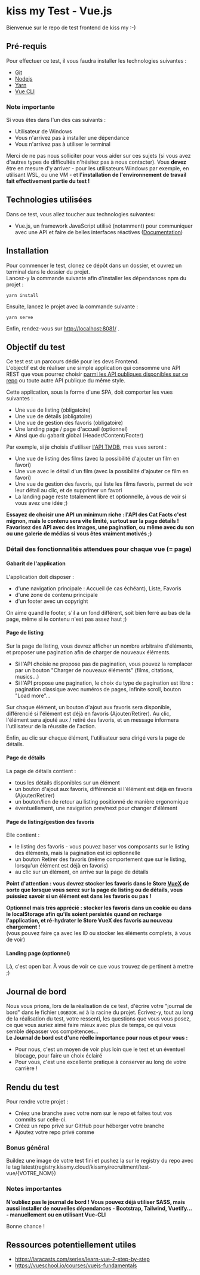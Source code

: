 # kiss my Test - Vue.js
Bienvenue sur le repo de test frontend de kiss my :-)

## Pré-requis
Pour effectuer ce test, il vous faudra installer les technologies suivantes :  

- [Git](https://git-scm.com/download/win)
- [Nodejs](https://nodejs.org/en/download/)
- [Yarn](https://classic.yarnpkg.com/en/docs/install/)
- [Vue CLI](https://cli.vuejs.org/guide/installation.html)


### Note importante
Si vous êtes dans l'un des cas suivants :   
* Utilisateur de Windows  
* Vous n'arrivez pas à installer une dépendance  
* Vous n'arrivez pas à utiliser le terminal  

Merci de ne pas nous solliciter pour vous aider sur ces sujets (si vous avez d'autres types de difficultés n'hésitez pas à nous contacter). Vous **devez** être en mesure d'y arriver - pour les utilisateurs Windows
 par exemple, en utilisant WSL, ou une VM - et **l'installation de l'environnement de travail fait effectivement partie du test !**  

## Technologies utilisées
Dans ce test, vous allez toucher aux technologies suivantes:
- Vue.js, un framework JavaScript utilisé (notamment) pour communiquer avec une API et faire de belles interfaces réactives ([Documentation](https://vuejs.org/v2/guide/))  


## Installation
Pour commencer le test, clonez ce dépôt dans un dossier, et ouvrez un terminal dans le dossier du projet.  
Lancez-y la commande suivante afin d'installer les dépendances npm du projet :  

```
yarn install
```

Ensuite, lancez le projet avec la commande suivante :  

```
yarn serve
```

Enfin, rendez-vous sur [http://localhost:8081/](http://localhost:8081/) .

## Objectif du test
Ce test est un parcours dédié pour les devs Frontend.  
L'objectif est de réaliser une simple application qui consomme une API REST que vous pourrez choisir [parmi les API publiques disponibles sur ce repo](https://github.com/public-apis/public-apis) ou toute autre API publique du même style.  

Cette application, sous la forme d'une SPA, doit comporter les vues suivantes :  
* Une vue de listing (obligatoire)  
* Une vue de détails (obligatoire)  
* Une vue de gestion des favoris (obligatoire)  
* Une landing page / page d'accueil (optionnel)  
* Ainsi que du gabarit global (Header/Content/Footer)  

Par exemple, si je choisis d'utiliser [l'API TMDB](https://www.themoviedb.org/documentation/api), mes vues seront :  
* Une vue de listing des films (avec la possibilité d'ajouter un film en favori) 
* Une vue avec le détail d'un film (avec la possibilité d'ajouter ce film en favori) 
* Une vue de gestion des favoris, qui liste les films favoris, permet de voir leur détail au clic, et de supprimer un favori  
* La landing page reste totalement libre et optionnelle, à vous de voir si vous avez une idée ;)  

**Essayez de choisir une API un minimum riche : l'API des Cat Facts c'est mignon, mais le contenu sera vite limité, surtout sur la page détails ! Favorisez des API avec des images, une pagination, ou même avec du son ou une galerie de médias si vous êtes vraiment motivés ;)**   

### Détail des fonctionnalités attendues pour chaque vue (= page)

#### Gabarit de l'application
L'application doit disposer :  
* d'une navigation principale : Accueil (le cas échéant), Liste, Favoris  
* d'une zone de contenu principale  
* d'un footer avec un copyright  

On aime quand le footer, s'il a un fond différent, soit bien ferré au bas de la page, même si le contenu n'est pas assez haut ;)  

#### Page de listing
Sur la page de listing, vous devrez afficher un nombre arbitraire d'éléments, et proposer une pagination afin de charger de nouveaux éléments.  

* Si l'API choisie ne propose pas de pagination, vous pouvez la remplacer par un bouton "Charger de nouveaux éléments" (films, citations, musics...)  
* Si l'API propose une pagination, le choix du type de pagination est libre : pagination classique avec numéros de pages, infinite scroll, bouton "Load more"...  

Sur chaque élément, un bouton d'ajout aux favoris sera disponible, différencié si l'élément est déjà en favoris (Ajouter/Retirer). Au clic, l'élément sera ajouté aux / retiré des favoris, 
et un message informera l'utilisateur de la réussite de l'action.  

Enfin, au clic sur chaque élément, l'utilisateur sera dirigé vers la page de détails.  

#### Page de détails
La page de détails contient :
* tous les détails disponibles sur un élément  
* un bouton d'ajout aux favoris, différencié si l'élément est déjà en favoris (Ajouter/Retirer)  
* un bouton/lien de retour au listing positionné de manière ergonomique  
* éventuellement, une navigation prev/next pour changer d'élément  

#### Page de listing/gestion des favoris
Elle contient :  
* le listing des favoris - vous pouvez baser vos composants sur le listing des éléments, mais la pagination est ici optionnelle  
* un bouton Retirer des favoris (même comportement que sur le listing, lorsqu'un élément est déjà en favoris)  
* au clic sur un élément, on arrive sur la page de détails  

**Point d'attention : vous devrez stocker les favoris dans le Store [VueX](https://vuex.vuejs.org/) de sorte que lorsque vous serez sur la page de listing ou de détails, vous puissiez savoir si un élément est dans les favoris ou pas !**  

**Optionnel mais très apprécié : stocker les favoris dans un cookie ou dans le localStorage afin qu'ils soient persistés quand on recharge l'application, et ré-hydrater le Store VueX des favoris au nouveau chargement !**  
(vous pouvez faire ça avec les ID ou stocker les éléments complets, à vous de voir)

#### Landing page (optionnel)
Là, c'est open bar. À vous de voir ce que vous trouvez de pertinent à mettre ;)  

## Journal de bord
Nous vous prions, lors de la réalisation de ce test, d'écrire votre "journal de bord" dans le fichier `LOGBOOK.md` 
à la racine du projet. Écrivez-y, tout au long de la réalisation du test, votre ressenti, les questions que vous vous posez, 
ce que vous auriez aimé faire mieux avec plus de temps, ce qui vous semble dépasser vos compétences...   
**Le Journal de bord est d'une réelle importance pour nous et pour vous :**
* Pour nous, c'est un moyen de voir plus loin que le test et un éventuel blocage, pour faire un choix éclairé  
* Pour vous, c'est une excellente pratique à conserver au long de votre carrière !  

## Rendu du test
Pour rendre votre projet :
* Créez une branche avec votre nom sur le repo et faites tout vos commits sur celle-ci.  
* Créez un repo privé sur GitHub pour héberger votre branche  
* Ajoutez votre repo privé comme 


### Bonus général
Buildez une image de votre test fini et pushez la sur le registry du repo avec le tag latest(registry.kissmy.cloud/kissmy/recruitment/test-vue/{VOTRE_NOM})

### Notes importantes
**N'oubliez pas le journal de bord !**
**Vous pouvez déjà utiliser SASS, mais aussi installer de nouvelles dépendances - Bootstrap, Tailwind, Vuetify... - manuellement ou en utilisant Vue-CLI**

Bonne chance !


## Ressources potentiellement utiles
- https://laracasts.com/series/learn-vue-2-step-by-step  
- https://vueschool.io/courses/vuejs-fundamentals